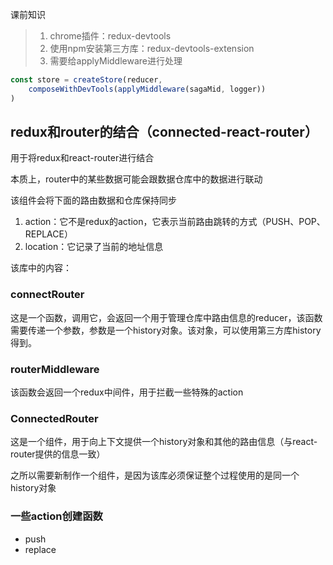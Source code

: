 课前知识

> 1. chrome插件：redux-devtools
> 2. 使用npm安装第三方库：redux-devtools-extension
> 3. 需要给applyMiddleware进行处理
```js
const store = createStore(reducer,
    composeWithDevTools(applyMiddleware(sagaMid, logger))
)
```

## redux和router的结合（connected-react-router）

用于将redux和react-router进行结合

本质上，router中的某些数据可能会跟数据仓库中的数据进行联动

该组件会将下面的路由数据和仓库保持同步

1. action：它不是redux的action，它表示当前路由跳转的方式（PUSH、POP、REPLACE）
2. location：它记录了当前的地址信息


该库中的内容：

### connectRouter

这是一个函数，调用它，会返回一个用于管理仓库中路由信息的reducer，该函数需要传递一个参数，参数是一个history对象。该对象，可以使用第三方库history得到。

### routerMiddleware

该函数会返回一个redux中间件，用于拦截一些特殊的action

### ConnectedRouter

这是一个组件，用于向上下文提供一个history对象和其他的路由信息（与react-router提供的信息一致）

之所以需要新制作一个组件，是因为该库必须保证整个过程使用的是同一个history对象

### 一些action创建函数

- push
- replace